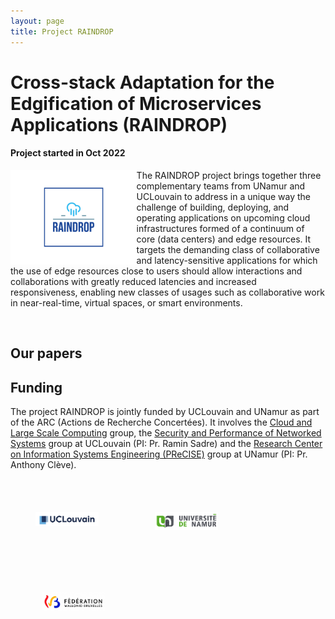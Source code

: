 ```yaml
---
layout: page
title: Project RAINDROP
---
```


<h1>Cross-stack Adaptation for the Edgification of Microservices Applications (RAINDROP)</h1>

<h4>Project started in Oct 2022</h4>

<a><img src="/images/raindrop-logo.png" height="40%" width="40%" style="float: left;"></a>The RAINDROP project brings together three complementary teams from UNamur and UCLouvain to address in a unique way the challenge of building, deploying, and operating applications on upcoming cloud infrastructures formed of a continuum of core (data centers) and edge resources. It targets the demanding class of collaborative and latency-sensitive applications for which the use of edge resources close to users should allow interactions and collaborations with greatly reduced latencies and increased responsiveness, enabling new classes of usages such as collaborative work in near-real-time, virtual spaces, or smart environments.

<br/>

<h2>
  Our papers
</h2>



<h2>Funding</h2>

<div class="container">
  The project RAINDROP is jointly funded by UCLouvain and UNamur as part of the ARC (Actions de Recherche Concertées). It involves the <a href="https://cloudlargescale-uclouvain.github.io/">Cloud and Large Scale Computing</a> group, the <a href="https://secperf-uclouvain.bitbucket.io/">Security and Performance of Networked Systems</a> group at UCLouvain (PI: Pr. Ramin Sadre) and the <a href="https://www.unamur.be/en/precise/">Research Center on Information Systems Engineering (PReCISE)</a> group at UNamur (PI: Pr. Anthony Clève).
</div>

<br/>

<div>
  <img src="/images/logo_UCLouvain_small.jpg" height="20%" width="20%" style="float: left; margin: 50px 40px; vertical-align: top">
  <img src="/images/logo_UNamur_small.png" height="20%" width="20%" style="float: left; margin: 50px 50px; vertical-align: top">
  <img src="/images/logo_fwb.jpg" height="20%" width="20%" style="float: left; margin: 50px 50px; vertical-align: top">
</div>

<br/>
<br/>